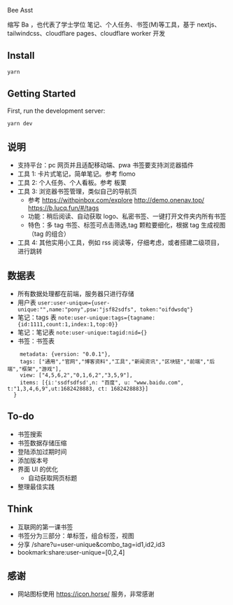 Bee Asst

缩写 Ba ，也代表了学士学位
笔记、个人任务、书签(M)等工具，基于 nextjs、tailwindcss、cloudflare pages、cloudflare worker 开发

## Install

```bash
yarn
```

## Getting Started

First, run the development server:

```bash
yarn dev
```

## 说明

- 支持平台：pc 网页并且适配移动端、pwa 书签要支持浏览器插件
- 工具 1: 卡片式笔记，简单笔记。参考 flomo
- 工具 2: 个人任务、个人看板。参考 板栗
- 工具 3: 浏览器书签管理，类似自己的导航页
  - 参考 https://withpinbox.com/explore http://demo.onenav.top/ https://b.lucq.fun/#/tags
  - 功能：稍后阅读、自动获取 logo、私密书签、一键打开文件夹内所有书签
  - 特色：多 tag 书签、标签可点击筛选,tag 颗粒要细化，根据 tag 生成视图（tag 的组合）
- 工具 4: 其他实用小工具，例如 rss 阅读等，仔细考虑，或者搭建二级项目，进行跳转

## 数据表

- 所有数据处理都在前端，服务器只进行存储
- 用户表
  `user:user-unique={user-unique:"",name:"pony",psw:"jsf82sdfs", token:"oifdwsdq"}`
- 笔记：tags 表
  `note:user-unique:tags={tagname:{id:1111,count:1,index:1,top:0}}`
- 笔记：笔记表
  `note:user-unique:tagid:nid={}`
- 书签：书签表

```bookmark:user-unique={
    metadata: {version: "0.0.1"},
    tags: ["通用","官网","博客资料","工具","新闻资讯","区块链","前端","后端","框架","游戏"],
    view: ["4,5,6,2","0,1,6,2","3,5,9"],
    items: [{i:'ssdfsdfsd',n: "百度", u: "www.baidu.com", t:"1,3,4,6,9",ut:1682428883, ct: 1682428883}]
  }
```

## To-do

- 书签搜索
- 书签数据存储压缩
- 登陆添加过期时间
- 添加版本号
- 界面 UI 的优化
  - 自动获取网页标题
- 整理最佳实践

## Think

- 互联网的第一课书签
- 书签分为三部分：单标签，组合标签，视图
- 分享 /share?u=user-unique&combo_tag=id1,id2,id3
- bookmark:share:user-unique=[0,2,4]

## 感谢

- 网站图标使用 https://icon.horse/ 服务，非常感谢
